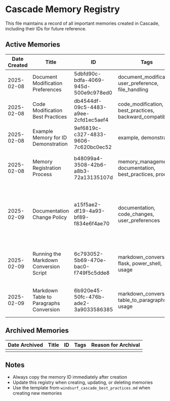 # Cascade Memory Registry

This file maintains a record of all important memories created in Cascade, including their IDs for future reference.

## Active Memories

| Date Created | Title | ID | Tags | Purpose |
|--------------|-------|----|----|---------|
| 2025-02-08 | Document Modification Preferences | 5dbfd90c-bdfa-4069-945d-500e9c978ed0 | document_modification, user_preference, file_handling | Control which files can be modified |
| 2025-02-08 | Code Modification Best Practices | db4544df-09c5-4483-a9ee-2cfd1ec5aef4 | code_modification, best_practices, backward_compatibility | Define standards for code changes |
| 2025-02-08 | Example Memory for ID Demonstration | 9ef6819c-c327-4833-9606-7c620bc0ec52 | example, demonstration | Used to demonstrate memory ID tracking |
| 2025-02-08 | Memory Registration Process | b48099a4-3508-42b6-a8b3-72a13135107d | memory_management, documentation, best_practices, process | Define process for registering and tracking memories |
| 2025-02-09 | Documentation Change Policy | a15f5ae2-df19-4a93-bf89-f834e6f4ae70 | documentation, code_changes, user_preferences | Ensure documentation remains unchanged during code changes unless explicitly requested |
| 2025-02-09 | Running the Markdown Conversion Script | 6c793052-5b69-470e-bac0-f749f5c5dde8 | markdown_conversion, flask, power_shell, usage | Steps to run the Markdown conversion script using Flask and PowerShell |
| 2025-02-09 | Markdown Table to Paragraphs Conversion | 6b920e45-50fc-476b-ade2-3a9033586385 | markdown_conversion, table_to_paragraphs, usage | Steps to convert markdown tables to paragraphs |

## Archived Memories

| Date Archived | Title | ID | Tags | Reason for Archival |
|---------------|-------|----|----|-------------------|
| | | | | |

## Notes
- Always copy the memory ID immediately after creation
- Update this registry when creating, updating, or deleting memories
- Use the template from `windsurf_cascade_best_practices.md` when creating new memories
